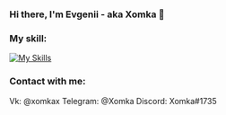 ### Hi there, I'm Evgenii - aka Xomka 👋 
### My skill:
[![My Skills](https://skillicons.dev/icons?i=js,html,css,java,vue)](https://skillicons.dev)
### Contact with me:
Vk: @xomkax
Telegram: @Xomka
Discord: Xomka#1735


